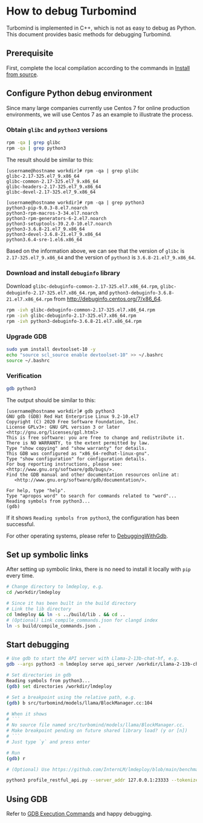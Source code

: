 # How to debug Turbomind

Turbomind is implemented in C++, which is not as easy to debug as Python. This document provides basic methods for debugging Turbomind.

## Prerequisite

First, complete the local compilation according to the commands in [Install from source](../get_started/installation.md).

## Configure Python debug environment

Since many large companies currently use Centos 7 for online production environments, we will use Centos 7 as an example to illustrate the process.

### Obtain `glibc` and `python3` versions

```bash
rpm -qa | grep glibc
rpm -qa | grep python3
```

The result should be similar to this:

```
[username@hostname workdir]# rpm -qa | grep glibc
glibc-2.17-325.el7_9.x86_64
glibc-common-2.17-325.el7_9.x86_64
glibc-headers-2.17-325.el7_9.x86_64
glibc-devel-2.17-325.el7_9.x86_64

[username@hostname workdir]# rpm -qa | grep python3
python3-pip-9.0.3-8.el7.noarch
python3-rpm-macros-3-34.el7.noarch
python3-rpm-generators-6-2.el7.noarch
python3-setuptools-39.2.0-10.el7.noarch
python3-3.6.8-21.el7_9.x86_64
python3-devel-3.6.8-21.el7_9.x86_64
python3.6.4-sre-1.el6.x86_64
```

Based on the information above, we can see that the version of `glibc` is `2.17-325.el7_9.x86_64` and the version of `python3` is `3.6.8-21.el7_9.x86_64`.

### Download and install `debuginfo` library

Download `glibc-debuginfo-common-2.17-325.el7.x86_64.rpm`, `glibc-debuginfo-2.17-325.el7.x86_64.rpm`, and `python3-debuginfo-3.6.8-21.el7.x86_64.rpm` from http://debuginfo.centos.org/7/x86_64.

```bash
rpm -ivh glibc-debuginfo-common-2.17-325.el7.x86_64.rpm
rpm -ivh glibc-debuginfo-2.17-325.el7.x86_64.rpm
rpm -ivh python3-debuginfo-3.6.8-21.el7.x86_64.rpm
```

### Upgrade GDB

```bash
sudo yum install devtoolset-10 -y
echo "source scl_source enable devtoolset-10" >> ~/.bashrc
source ~/.bashrc
```

### Verification

```bash
gdb python3
```

The output should be similar to this:

```
[username@hostname workdir]# gdb python3
GNU gdb (GDB) Red Hat Enterprise Linux 9.2-10.el7
Copyright (C) 2020 Free Software Foundation, Inc.
License GPLv3+: GNU GPL version 3 or later <http://gnu.org/licenses/gpl.html>
This is free software: you are free to change and redistribute it.
There is NO WARRANTY, to the extent permitted by law.
Type "show copying" and "show warranty" for details.
This GDB was configured as "x86_64-redhat-linux-gnu".
Type "show configuration" for configuration details.
For bug reporting instructions, please see:
<http://www.gnu.org/software/gdb/bugs/>.
Find the GDB manual and other documentation resources online at:
   <http://www.gnu.org/software/gdb/documentation/>.

For help, type "help".
Type "apropos word" to search for commands related to "word"...
Reading symbols from python3...
(gdb)
```

If it shows `Reading symbols from python3`, the configuration has been successful.

For other operating systems, please refer to [DebuggingWithGdb](https://wiki.python.org/moin/DebuggingWithGdb).

## Set up symbolic links

After setting up symbolic links, there is no need to install it locally with `pip` every time.

```bash
# Change directory to lmdeploy, e.g.
cd /workdir/lmdeploy

# Since it has been built in the build directory
# Link the lib directory
cd lmdeploy && ln -s ../build/lib . && cd ..
# (Optional) Link compile_commands.json for clangd index
ln -s build/compile_commands.json .
```

## Start debugging

````bash
# Use gdb to start the API server with Llama-2-13b-chat-hf, e.g.
gdb --args python3 -m lmdeploy serve api_server /workdir/Llama-2-13b-chat-hf

# Set directories in gdb
Reading symbols from python3...
(gdb) set directories /workdir/lmdeploy

# Set a breakpoint using the relative path, e.g.
(gdb) b src/turbomind/models/llama/BlockManager.cc:104

# When it shows
# ```
# No source file named src/turbomind/models/llama/BlockManager.cc.
# Make breakpoint pending on future shared library load? (y or [n])
# ```
# Just type `y` and press enter

# Run
(gdb) r

# (Optional) Use https://github.com/InternLM/lmdeploy/blob/main/benchmark/profile_restful_api.py to send a request

python3 profile_restful_api.py --server_addr 127.0.0.1:23333 --tokenizer_path /workdir/Llama-2-13b-chat-hf --dataset /workdir/ShareGPT_V3_unfiltered_cleaned_split.json --concurrency 1 --num_prompts 1
````

## Using GDB

Refer to [GDB Execution Commands](https://lldb.llvm.org/use/map.html) and happy debugging.

